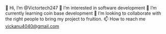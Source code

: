 👋 Hi, I’m @Victortech247
👀 I’m interested in software development
🌱 I’m currently learning coin base development
💞️ I’m looking to collaborate with the right people to bring my project to fruition.
📫 How to reach me vickanu4040@gmail.com
